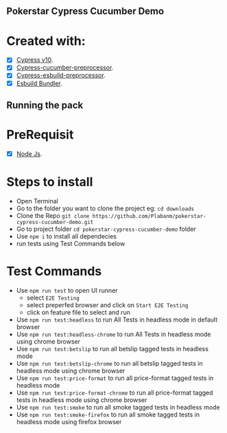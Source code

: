 ## Pokerstar Cypress Cucumber Demo

# Created with: 

- [x] [Cypress v10](https://www.cypress.io/).
- [x] [Cypress-cucumber-preprocessor](https://github.com/badeball/cypress-cucumber-preprocessor).
- [x] [Cypress-esbuild-preprocessor](https://github.com/bahmutov/cypress-esbuild-preprocessor).
- [x] [Esbuild Bundler](https://github.com/badeball/cypress-cucumber-preprocessor/tree/master/examples).

## Running the pack

# PreRequisit

- [x] [Node Js](https://nodejs.org/es/download/).

# Steps to install

- Open Terminal
- Go to the folder you want to clone the project eg: `cd downloads`
- Clone the Repo `git clone https://github.com/Plabanm/pokerstar-cypress-cucumber-demo.git`
- Go to project folder `cd pokerstar-cypress-cucumber-demo` folder
- Use `npm i` to install all dependecies
- run tests using Test Commands below

# Test Commands

- Use `npm run test` to open UI runner 
    - select `E2E Testing` 
    - select preperfed browser and click on `Start E2E Testing` 
    - click on feature file to select and run
- Use `npm run test:headless` to run All Tests in headless mode in default browser
- Use `npm run test:headless-chrome` to run All Tests in headless mode using chrome browser
- Use `npm run test:betslip` to run all betslip tagged tests in headless mode
- Use `npm run test:betslip-chrome` to run all betslip tagged tests in headless mode using chrome browser
- Use `npm run test:price-format` to run all price-format tagged tests in headless mode
- Use `npm run test:price-format-chrome` to run all price-format tagged tests in headless mode using chrome browser
- Use `npm run test:smoke` to run all smoke tagged tests in headless mode
- Use `npm run test:smoke-firefox` to run all smoke tagged tests in headless mode using firefox browser